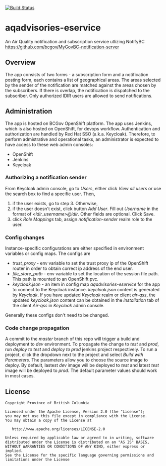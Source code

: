 
[![Build Status](https://jenkins-zffq6u-tools.pathfinder.gov.bc.ca/buildStatus/icon?job=build+aqadvisories-eservice+and+deploy+to+dev)](https://jenkins-zffq6u-tools.pathfinder.gov.bc.ca/job/build%20aqadvisories-eservice%20and%20deploy%20to%20dev/)

# aqadvisories-eservice
An Air Quality notification and subscription service utlizing NotifyBC https://github.com/bcgov/MyGovBC-notification-server

## Overview
The app consists of two forms - a subscription form and a notification posting form, each contains a list of geographical areas. The areas selected by the sender of the notification are matched against the areas chosen by the subscribers. If there is overlap, the notification is dispatched to the subscriber.
Only authorized IDIR users are allowed to send notifications.

## Administration
The app is hosted on BCGov OpenShift platform. The app uses Jenkins, which is also hosted on OpenShift, for devops workflow. Authentication and authorization are handled by Red Hat SSO (a.k.a. Keycloak). Therefore, to perform admistrative and operational tasks, an administrator is expected to have access to these web admin consoles:
* OpenShift
* Jenkins
* Keycloak

### Authorizing a notification sender
From Keycloak admin console, go to *Users*, either click *View all users* or use the search box to find a specific user.  Then,
1.  if the user exists, go to step 3. Otherwise,
2.  if the user doesn't exist, click button *Add User*. Fill out *Username* in the format of *\<idir_username\>@idir*. Other fields are optional. Click Save. 
3. click *Role Mappings* tab, assign *notification-sender* realm role to the user.

### Config changes
Instance-specific configurations are either specified in environment variables or config maps. The configs are
* *trust_proxy* - env variable to set the trust proxy ip of the OpenShift router in order to obtain correct ip address of the end user. 
* *file_store_path* - env variable to set the location of the session file path. This path is mounted to an OpenShift pvc.
* *keycloak.json* - an item in config map  *aqadvisories-eservice* for the app to connect to the Keycloak instance. *keycloak.json* content is generated by *Keycloak*. If you have updated *Keycloak* realm or client *air-qss*, the updated *keycloak.json* content can be obtained in the *Installation* tab of the client *Air-qss* in *Keycloak* admin console.

Generally these configs don't need to be changed.

### Code change propagation
A commit to the *master* branch of this repo will trigger a build and deployment to *dev* environment. To propagate the change to *test* and *prod*, run *deploy to test* and *deploy to prod* jenkins project respectively. To run a project,  click the dropdown next to the project and select *Build with Parameters*. The parameters allow you to choose the source image to deploy. By default, lastest *dev* image will be deployed to *test* and latest *test* image will be deployed to *prod*. The default parameter values should work in most cases.


## License

    Copyright Province of British Columbia

    Licensed under the Apache License, Version 2.0 (the "License");
    you may not use this file except in compliance with the License.
    You may obtain a copy of the License at 

       http://www.apache.org/licenses/LICENSE-2.0

    Unless required by applicable law or agreed to in writing, software
    distributed under the License is distributed on an "AS IS" BASIS,
    WITHOUT WARRANTIES OR CONDITIONS OF ANY KIND, either express or implied.
    See the License for the specific language governing permissions and
    limitations under the License
